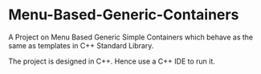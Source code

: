 # Menu-Based-Generic-Containers
A Project on Menu Based Generic Simple Containers which behave as the same as templates in C++ Standard Library.

The project is designed in C++. Hence use a C++ IDE to run it.
